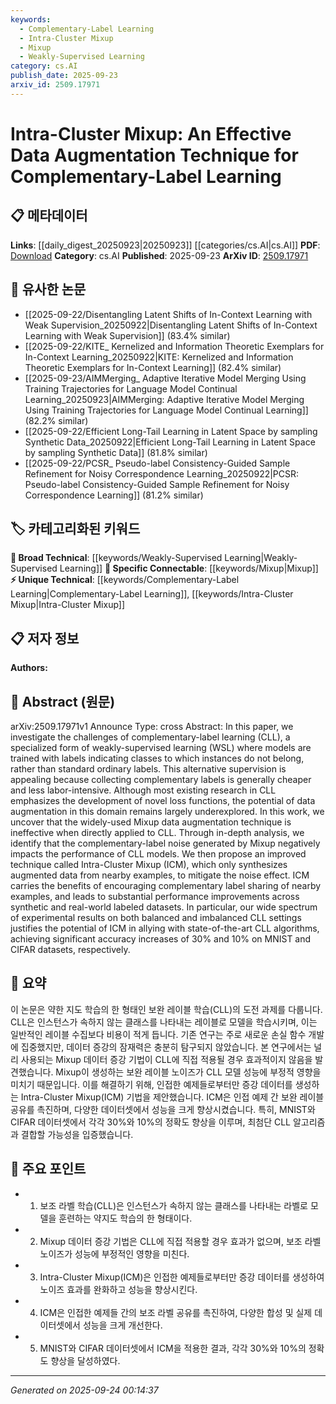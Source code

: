 ```yaml
---
keywords:
  - Complementary-Label Learning
  - Intra-Cluster Mixup
  - Mixup
  - Weakly-Supervised Learning
category: cs.AI
publish_date: 2025-09-23
arxiv_id: 2509.17971
---
```


<!-- KEYWORD_LINKING_METADATA:
{
  "processed_timestamp": "2025-09-24T00:14:37.753379",
  "vocabulary_version": "1.0",
  "selected_keywords": [
    "Complementary-Label Learning",
    "Intra-Cluster Mixup",
    "Mixup",
    "Weakly-Supervised Learning"
  ],
  "rejected_keywords": [],
  "similarity_scores": {
    "Complementary-Label Learning": 0.78,
    "Intra-Cluster Mixup": 0.8,
    "Mixup": 0.75,
    "Weakly-Supervised Learning": 0.7
  },
  "extraction_method": "AI_prompt_based",
  "budget_applied": true,
  "candidates_json": {
    "candidates": [
      {
        "surface": "Complementary-Label Learning",
        "canonical": "Complementary-Label Learning",
        "aliases": [
          "CLL"
        ],
        "category": "unique_technical",
        "rationale": "This is a specialized form of weakly-supervised learning central to the paper's focus.",
        "novelty_score": 0.75,
        "connectivity_score": 0.65,
        "specificity_score": 0.85,
        "link_intent_score": 0.78
      },
      {
        "surface": "Intra-Cluster Mixup",
        "canonical": "Intra-Cluster Mixup",
        "aliases": [
          "ICM"
        ],
        "category": "unique_technical",
        "rationale": "A novel data augmentation technique proposed in the paper, crucial for enhancing CLL.",
        "novelty_score": 0.82,
        "connectivity_score": 0.6,
        "specificity_score": 0.9,
        "link_intent_score": 0.8
      },
      {
        "surface": "Mixup",
        "canonical": "Mixup",
        "aliases": [],
        "category": "specific_connectable",
        "rationale": "A widely-used data augmentation technique whose limitations in CLL are explored.",
        "novelty_score": 0.55,
        "connectivity_score": 0.72,
        "specificity_score": 0.7,
        "link_intent_score": 0.75
      },
      {
        "surface": "Weakly-Supervised Learning",
        "canonical": "Weakly-Supervised Learning",
        "aliases": [
          "WSL"
        ],
        "category": "broad_technical",
        "rationale": "Provides context for the type of learning under discussion, linking to broader ML concepts.",
        "novelty_score": 0.4,
        "connectivity_score": 0.85,
        "specificity_score": 0.65,
        "link_intent_score": 0.7
      }
    ],
    "ban_list_suggestions": [
      "data augmentation",
      "performance improvements"
    ]
  },
  "decisions": [
    {
      "candidate_surface": "Complementary-Label Learning",
      "resolved_canonical": "Complementary-Label Learning",
      "decision": "linked",
      "scores": {
        "novelty": 0.75,
        "connectivity": 0.65,
        "specificity": 0.85,
        "link_intent": 0.78
      }
    },
    {
      "candidate_surface": "Intra-Cluster Mixup",
      "resolved_canonical": "Intra-Cluster Mixup",
      "decision": "linked",
      "scores": {
        "novelty": 0.82,
        "connectivity": 0.6,
        "specificity": 0.9,
        "link_intent": 0.8
      }
    },
    {
      "candidate_surface": "Mixup",
      "resolved_canonical": "Mixup",
      "decision": "linked",
      "scores": {
        "novelty": 0.55,
        "connectivity": 0.72,
        "specificity": 0.7,
        "link_intent": 0.75
      }
    },
    {
      "candidate_surface": "Weakly-Supervised Learning",
      "resolved_canonical": "Weakly-Supervised Learning",
      "decision": "linked",
      "scores": {
        "novelty": 0.4,
        "connectivity": 0.85,
        "specificity": 0.65,
        "link_intent": 0.7
      }
    }
  ]
}
-->

# Intra-Cluster Mixup: An Effective Data Augmentation Technique for Complementary-Label Learning

## 📋 메타데이터

**Links**: [[daily_digest_20250923|20250923]] [[categories/cs.AI|cs.AI]]
**PDF**: [Download](https://arxiv.org/pdf/2509.17971.pdf)
**Category**: cs.AI
**Published**: 2025-09-23
**ArXiv ID**: [2509.17971](https://arxiv.org/abs/2509.17971)

## 🔗 유사한 논문
- [[2025-09-22/Disentangling Latent Shifts of In-Context Learning with Weak Supervision_20250922|Disentangling Latent Shifts of In-Context Learning with Weak Supervision]] (83.4% similar)
- [[2025-09-22/KITE_ Kernelized and Information Theoretic Exemplars for In-Context Learning_20250922|KITE: Kernelized and Information Theoretic Exemplars for In-Context Learning]] (82.4% similar)
- [[2025-09-23/AIMMerging_ Adaptive Iterative Model Merging Using Training Trajectories for Language Model Continual Learning_20250923|AIMMerging: Adaptive Iterative Model Merging Using Training Trajectories for Language Model Continual Learning]] (82.2% similar)
- [[2025-09-22/Efficient Long-Tail Learning in Latent Space by sampling Synthetic Data_20250922|Efficient Long-Tail Learning in Latent Space by sampling Synthetic Data]] (81.8% similar)
- [[2025-09-22/PCSR_ Pseudo-label Consistency-Guided Sample Refinement for Noisy Correspondence Learning_20250922|PCSR: Pseudo-label Consistency-Guided Sample Refinement for Noisy Correspondence Learning]] (81.2% similar)

## 🏷️ 카테고리화된 키워드
**🧠 Broad Technical**: [[keywords/Weakly-Supervised Learning|Weakly-Supervised Learning]]
**🔗 Specific Connectable**: [[keywords/Mixup|Mixup]]
**⚡ Unique Technical**: [[keywords/Complementary-Label Learning|Complementary-Label Learning]], [[keywords/Intra-Cluster Mixup|Intra-Cluster Mixup]]

## 📋 저자 정보

**Authors:** 

## 📄 Abstract (원문)

arXiv:2509.17971v1 Announce Type: cross 
Abstract: In this paper, we investigate the challenges of complementary-label learning (CLL), a specialized form of weakly-supervised learning (WSL) where models are trained with labels indicating classes to which instances do not belong, rather than standard ordinary labels. This alternative supervision is appealing because collecting complementary labels is generally cheaper and less labor-intensive. Although most existing research in CLL emphasizes the development of novel loss functions, the potential of data augmentation in this domain remains largely underexplored. In this work, we uncover that the widely-used Mixup data augmentation technique is ineffective when directly applied to CLL. Through in-depth analysis, we identify that the complementary-label noise generated by Mixup negatively impacts the performance of CLL models. We then propose an improved technique called Intra-Cluster Mixup (ICM), which only synthesizes augmented data from nearby examples, to mitigate the noise effect. ICM carries the benefits of encouraging complementary label sharing of nearby examples, and leads to substantial performance improvements across synthetic and real-world labeled datasets. In particular, our wide spectrum of experimental results on both balanced and imbalanced CLL settings justifies the potential of ICM in allying with state-of-the-art CLL algorithms, achieving significant accuracy increases of 30% and 10% on MNIST and CIFAR datasets, respectively.

## 📝 요약

이 논문은 약한 지도 학습의 한 형태인 보완 레이블 학습(CLL)의 도전 과제를 다룹니다. CLL은 인스턴스가 속하지 않는 클래스를 나타내는 레이블로 모델을 학습시키며, 이는 일반적인 레이블 수집보다 비용이 적게 듭니다. 기존 연구는 주로 새로운 손실 함수 개발에 집중했지만, 데이터 증강의 잠재력은 충분히 탐구되지 않았습니다. 본 연구에서는 널리 사용되는 Mixup 데이터 증강 기법이 CLL에 직접 적용될 경우 효과적이지 않음을 발견했습니다. Mixup이 생성하는 보완 레이블 노이즈가 CLL 모델 성능에 부정적 영향을 미치기 때문입니다. 이를 해결하기 위해, 인접한 예제들로부터만 증강 데이터를 생성하는 Intra-Cluster Mixup(ICM) 기법을 제안했습니다. ICM은 인접 예제 간 보완 레이블 공유를 촉진하며, 다양한 데이터셋에서 성능을 크게 향상시켰습니다. 특히, MNIST와 CIFAR 데이터셋에서 각각 30%와 10%의 정확도 향상을 이루며, 최첨단 CLL 알고리즘과 결합할 가능성을 입증했습니다.

## 🎯 주요 포인트

- 1. 보조 라벨 학습(CLL)은 인스턴스가 속하지 않는 클래스를 나타내는 라벨로 모델을 훈련하는 약지도 학습의 한 형태이다.
- 2. Mixup 데이터 증강 기법은 CLL에 직접 적용할 경우 효과가 없으며, 보조 라벨 노이즈가 성능에 부정적인 영향을 미친다.
- 3. Intra-Cluster Mixup(ICM)은 인접한 예제들로부터만 증강 데이터를 생성하여 노이즈 효과를 완화하고 성능을 향상시킨다.
- 4. ICM은 인접한 예제들 간의 보조 라벨 공유를 촉진하여, 다양한 합성 및 실제 데이터셋에서 성능을 크게 개선한다.
- 5. MNIST와 CIFAR 데이터셋에서 ICM을 적용한 결과, 각각 30%와 10%의 정확도 향상을 달성하였다.


---

*Generated on 2025-09-24 00:14:37*